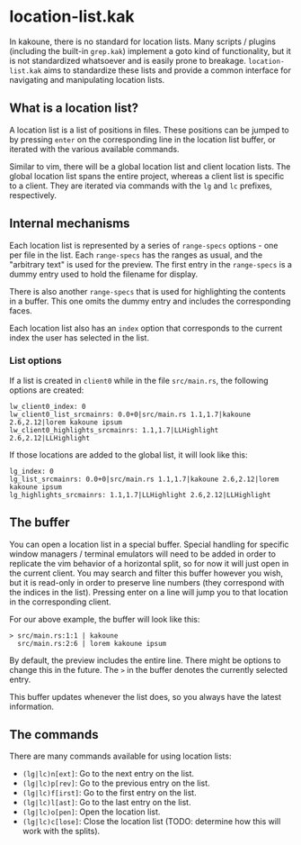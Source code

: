 # location-list.kak

In kakoune, there is no standard for location lists. Many scripts / plugins (including the built-in `grep.kak`) implement a goto kind of functionality, but it is not standardized whatsoever and is easily prone to breakage. `location-list.kak` aims to standardize these lists and provide a common interface for navigating and manipulating location lists.

## What is a location list?

A location list is a list of positions in files. These positions can be jumped to by pressing `enter` on the corresponding line in the location list buffer, or iterated with the various available commands.

Similar to vim, there will be a global location list and client location lists. The global location list spans the entire project, whereas a client list is specific to a client. They are iterated via commands with the `lg` and `lc` prefixes, respectively.

## Internal mechanisms

Each location list is represented by a series of `range-specs` options - one per file in the list. Each `range-specs` has the ranges as usual, and the "arbitrary text" is used for the preview. The first entry in the `range-specs` is a dummy entry used to hold the filename for display.

There is also another `range-specs` that is used for highlighting the contents in a buffer. This one omits the dummy entry and includes the corresponding faces.

Each location list also has an `index` option that corresponds to the current index the user has selected in the list.

### List options

If a list is created in `client0` while in the file `src/main.rs`, the following options are created:

```
lw_client0_index: 0
lw_client0_list_srcmainrs: 0.0+0|src/main.rs 1.1,1.7|kakoune 2.6,2.12|lorem kakoune ipsum
lw_client0_highlights_srcmainrs: 1.1,1.7|LLHighlight 2.6,2.12|LLHighlight
```

If those locations are added to the global list, it will look like this:

```
lg_index: 0
lg_list_srcmainrs: 0.0+0|src/main.rs 1.1,1.7|kakoune 2.6,2.12|lorem kakoune ipsum
lg_highlights_srcmainrs: 1.1,1.7|LLHighlight 2.6,2.12|LLHighlight
```

## The buffer

You can open a location list in a special buffer. Special handling for specific window managers / terminal emulators will need to be added in order to replicate the vim behavior of a horizontal split, so for now it will just open in the current client. You may search and filter this buffer however you wish, but it is read-only in order to preserve line numbers (they correspond with the indices in the list). Pressing enter on a line will jump you to that location in the corresponding client.

For our above example, the buffer will look like this:

```
> src/main.rs:1:1 | kakoune
  src/main.rs:2:6 | lorem kakoune ipsum
```

By default, the preview includes the entire line. There might be options to change this in the future. The `>` in the buffer denotes the currently selected entry.

This buffer updates whenever the list does, so you always have the latest information.

## The commands

There are many commands available for using location lists:

- `(lg|lc)n[ext]`: Go to the next entry on the list.
- `(lg|lc)p[rev]`: Go to the previous entry on the list.
- `(lg|lc)f[irst]`: Go to the first entry on the list.
- `(lg|lc)l[ast]`: Go to the last entry on the list.
- `(lg|lc)o[pen]`: Open the location list.
- `(lg|lc)c[lose]`: Close the location list (TODO: determine how this will work with the splits).
